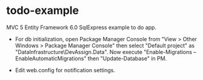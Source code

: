 # todo-example

MVC 5 Entity Framework 6.0 SqlExpress example to do app.

  - For db initialization, open Package Manager Console from "View > Other Windows > Package Manager Console" then select "Default project" as "DataInfrastructure\DevAssign.Data". Now execute "Enable-Migrations –EnableAutomaticMigrations" then "Update-Database" in PM.

  - Edit web.config for notification settings.
